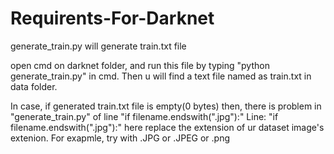 # Requirents-For-Darknet
generate_train.py will generate train.txt file

open cmd on darknet folder, and run this file by typing "python generate_train.py" in cmd.
Then u will find a text file named as train.txt in data folder. 

In case, if generated train.txt file is empty(0 bytes) then, there is problem in "generate_train.py" of line "if filename.endswith(".jpg"):"
Line: "if filename.endswith(".jpg"):" here replace the extension of ur dataset image's extenion. For exapmle, try with .JPG or .JPEG or .png 
